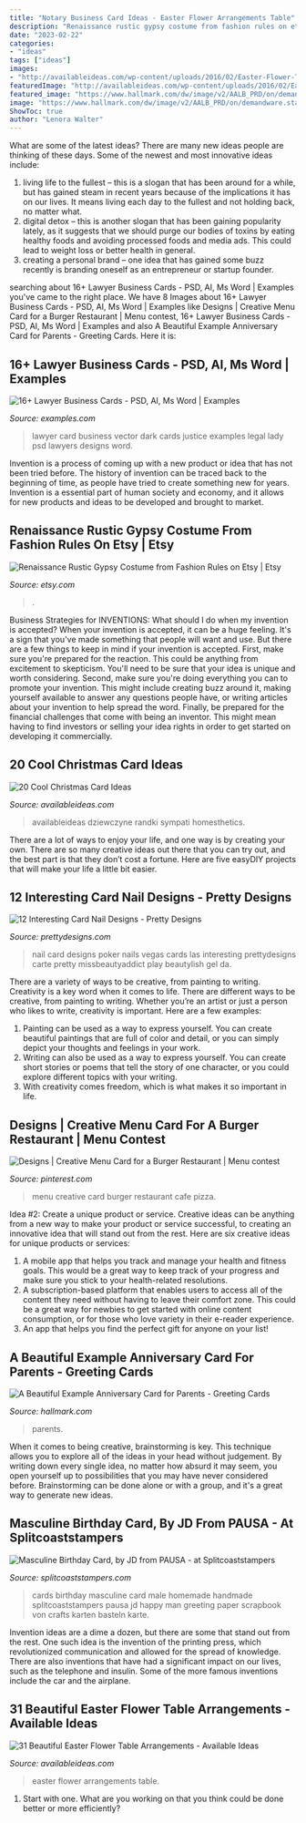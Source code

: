```yaml
---
title: "Notary Business Card Ideas - Easter Flower Arrangements Table"
description: "Renaissance rustic gypsy costume from fashion rules on etsy"
date: "2023-02-22"
categories:
- "ideas"
tags: ["ideas"]
images:
- "http://availableideas.com/wp-content/uploads/2016/02/Easter-Flower-Table-Arrangements.jpg"
featuredImage: "http://availableideas.com/wp-content/uploads/2016/02/Easter-Flower-Table-Arrangements.jpg"
featured_image: "https://www.hallmark.com/dw/image/v2/AALB_PRD/on/demandware.static/-/Sites-hallmark-master/default/dwe2702f7f/images/finished-goods/A-Beautiful-Example-Anniversary-Card-for-Parents-root-599AVY1189_PV.1.AVY1189.jpg_Source_Image.jpg"
image: "https://www.hallmark.com/dw/image/v2/AALB_PRD/on/demandware.static/-/Sites-hallmark-master/default/dwe2702f7f/images/finished-goods/A-Beautiful-Example-Anniversary-Card-for-Parents-root-599AVY1189_PV.1.AVY1189.jpg_Source_Image.jpg"
ShowToc: true
author: "Lenora Walter"
---
```



What are some of the latest ideas?
There are many new ideas people are thinking of these days. Some of the newest and most innovative ideas include: 
1. living life to the fullest – this is a slogan that has been around for a while, but has gained steam in recent years because of the implications it has on our lives. It means living each day to the fullest and not holding back, no matter what. 
2. digital detox – this is another slogan that has been gaining popularity lately, as it suggests that we should purge our bodies of toxins by eating healthy foods and avoiding processed foods and media ads. This could lead to weight loss or better health in general. 
3. creating a personal brand – one idea that has gained some buzz recently is branding oneself as an entrepreneur or startup founder.

	

		
searching about 16+ Lawyer Business Cards - PSD, AI, Ms Word | Examples you've came to the right place. We have 8 Images about 16+ Lawyer Business Cards - PSD, AI, Ms Word | Examples like Designs | Creative Menu Card for a Burger Restaurant | Menu contest, 16+ Lawyer Business Cards - PSD, AI, Ms Word | Examples and also A Beautiful Example Anniversary Card for Parents - Greeting Cards. Here it is:
		
    
## 16+ Lawyer Business Cards - PSD, AI, Ms Word | Examples

<img loading=lazy src="https://images.examples.com/wp-content/uploads/2018/05/Dark-Lawyer-Business-Card.jpg" onerror="this.onerror=null;this.src='https://tse3.mm.bing.net/th?id=OIP.GZtBAEOfhY9T36QJUe-acQHaHa&amp;pid=15.1';" alt="16+ Lawyer Business Cards - PSD, AI, Ms Word | Examples">

_Source: examples.com_

>lawyer card business vector dark cards justice examples legal lady psd lawyers designs word. 

	

Invention is a process of coming up with a new product or idea that has not been tried before. The history of invention can be traced back to the beginning of time, as people have tried to create something new for years. Invention is a essential part of human society and economy, and it allows for new products and ideas to be developed and brought to market.

    
## Renaissance Rustic Gypsy Costume From Fashion Rules On Etsy | Etsy

<img loading=lazy src="https://i.etsystatic.com/6863417/r/il/5d7571/513583080/il_1588xN.513583080_95cr.jpg" onerror="this.onerror=null;this.src='https://tse1.mm.bing.net/th?id=OIP.dT1vtPX4dVDkEOiJ2g6ECAHaJ3&amp;pid=15.1';" alt="Renaissance Rustic Gypsy Costume from Fashion Rules on Etsy | Etsy">

_Source: etsy.com_

>. 

	

Business Strategies for INVENTIONS: What should I do when my invention is accepted?
When your invention is accepted, it can be a huge feeling. It's a sign that you've made something that people will want and use. But there are a few things to keep in mind if your invention is accepted. 
First, make sure you're prepared for the reaction. This could be anything from excitement to skepticism. You'll need to be sure that your idea is unique and worth considering. 
Second, make sure you're doing everything you can to promote your invention. This might include creating buzz around it, making yourself available to answer any questions people have, or writing articles about your invention to help spread the word. 
Finally, be prepared for the financial challenges that come with being an inventor. This might mean having to find investors or selling your idea rights in order to get started on developing it commercially.

    
## 20 Cool Christmas Card Ideas

<img loading=lazy src="http://availableideas.com/wp-content/uploads/2015/11/Homemade-Christmas-Card-Idea.jpg" onerror="this.onerror=null;this.src='https://tse3.mm.bing.net/th?id=OIP.kHOtryA2YO2B1RkscnNAjwHaLJ&amp;pid=15.1';" alt="20 Cool Christmas Card Ideas">

_Source: availableideas.com_

>availableideas dziewczyne randki sympati homesthetics. 

	

There are a lot of ways to enjoy your life, and one way is by creating your own. There are so many creative ideas out there that you can try out, and the best part is that they don’t cost a fortune. Here are five easyDIY projects that will make your life a little bit easier.

    
## 12 Interesting Card Nail Designs - Pretty Designs

<img loading=lazy src="https://www.prettydesigns.com/wp-content/uploads/2014/08/Black-Card-Nail-Design.jpg" onerror="this.onerror=null;this.src='https://tse4.mm.bing.net/th?id=OIP.fDWYZztsqwpLUbNqRNMnpQHaK3&amp;pid=15.1';" alt="12 Interesting Card Nail Designs - Pretty Designs">

_Source: prettydesigns.com_

>nail card designs poker nails vegas cards las interesting prettydesigns carte pretty missbeautyaddict play beautylish gel da. 

	

There are a variety of ways to be creative, from painting to writing.
Creativity is a key word when it comes to life. There are different ways to be creative, from painting to writing. Whether you’re an artist or just a person who likes to write, creativity is important. Here are a few examples: 
1. Painting can be used as a way to express yourself. You can create beautiful paintings that are full of color and detail, or you can simply depict your thoughts and feelings in your work. 
2. Writing can also be used as a way to express yourself. You can create short stories or poems that tell the story of one character, or you could explore different topics with your writing. 
3. With creativity comes freedom, which is what makes it so important in life.

    
## Designs | Creative Menu Card For A Burger Restaurant | Menu Contest

<img loading=lazy src="https://i.pinimg.com/736x/e1/b0/f4/e1b0f482e09cd57616f31a4ba9cc0384.jpg" onerror="this.onerror=null;this.src='https://tse3.mm.bing.net/th?id=OIP.RCn6N9YJcY72rJZrfjel9gHaPl&amp;pid=15.1';" alt="Designs | Creative Menu Card for a Burger Restaurant | Menu contest">

_Source: pinterest.com_

>menu creative card burger restaurant cafe pizza. 

	

Idea #2: Create a unique product or service.
Creative ideas can be anything from a new way to make your product or service successful, to creating an innovative idea that will stand out from the rest. Here are six creative ideas for unique products or services: 
1. A mobile app that helps you track and manage your health and fitness goals. This would be a great way to keep track of your progress and make sure you stick to your health-related resolutions. 
2. A subscription-based platform that enables users to access all of the content they need without having to leave their comfort zone. This could be a great way for newbies to get started with online content consumption, or for those who love variety in their e-reader experience. 
3. An app that helps you find the perfect gift for anyone on your list!

    
## A Beautiful Example Anniversary Card For Parents - Greeting Cards

<img loading=lazy src="https://www.hallmark.com/dw/image/v2/AALB_PRD/on/demandware.static/-/Sites-hallmark-master/default/dwe2702f7f/images/finished-goods/A-Beautiful-Example-Anniversary-Card-for-Parents-root-599AVY1189_PV.1.AVY1189.jpg_Source_Image.jpg" onerror="this.onerror=null;this.src='https://tse1.mm.bing.net/th?id=OIP.boDM8PPYo4LGcibBzPRTUgHaKz&amp;pid=15.1';" alt="A Beautiful Example Anniversary Card for Parents - Greeting Cards">

_Source: hallmark.com_

>parents. 

	

When it comes to being creative, brainstorming is key. This technique allows you to explore all of the ideas in your head without judgement. By writing down every single idea, no matter how absurd it may seem, you open yourself up to possibilities that you may have never considered before. Brainstorming can be done alone or with a group, and it's a great way to generate new ideas.

    
## Masculine Birthday Card, By JD From PAUSA - At Splitcoaststampers

<img loading=lazy src="http://images.splitcoaststampers.com/data/gallery/500/2016/04/09/Masculine_card_by_JD_from_PAUSA.jpg" onerror="this.onerror=null;this.src='https://tse4.mm.bing.net/th?id=OIP.xspXq31Vl3CBnziSIIhQwAHaK8&amp;pid=15.1';" alt="Masculine Birthday Card, by JD from PAUSA - at Splitcoaststampers">

_Source: splitcoaststampers.com_

>cards birthday masculine card male homemade handmade splitcoaststampers pausa jd happy man greeting paper scrapbook von crafts karten basteln karte. 

	

Invention ideas are a dime a dozen, but there are some that stand out from the rest. One such idea is the invention of the printing press, which revolutionized communication and allowed for the spread of knowledge. There are also inventions that have had a significant impact on our lives, such as the telephone and insulin. Some of the more famous inventions include the car and the airplane.

    
## 31 Beautiful Easter Flower Table Arrangements - Available Ideas

<img loading=lazy src="http://availableideas.com/wp-content/uploads/2016/02/Easter-Flower-Table-Arrangements.jpg" onerror="this.onerror=null;this.src='https://tse2.mm.bing.net/th?id=OIP.zHsi6a9Mr0EUtnvL-gJklQHaJ3&amp;pid=15.1';" alt="31 Beautiful Easter Flower Table Arrangements - Available Ideas">

_Source: availableideas.com_

>easter flower arrangements table. 

	

1. Start with one. What are you working on that you think could be done better or more efficiently?

